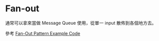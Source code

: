 # Fan-out

通常可以拿來當做 Message Queue 使用，從單一 input 散佈到各個地方去。

參考 [Fan-Out Pattern Example Code](./main.go)